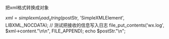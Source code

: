
把xml格式转换成对象

$xml = simplexml_load_string($postStr, 'SimpleXMLElement', LIBXML_NOCDATA);
// 测试把接收的信息写入日志
file_put_contents('wx.log', $xml->content."\n\n", FILE_APPEND);
echo $postStr."\n";